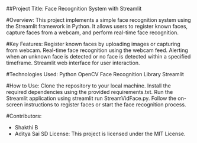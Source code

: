 ##Project Title: Face Recognition System with Streamlit

#Overview:
This project implements a simple face recognition system using the Streamlit framework in Python. It allows users to register known faces, capture faces from a webcam, and perform real-time face recognition.

#Key Features:
Register known faces by uploading images or capturing from webcam.
Real-time face recognition using the webcam feed.
Alerting when an unknown face is detected or no face is detected within a specified timeframe.
Streamlit web interface for user interaction.

#Technologies Used:
Python
OpenCV
Face Recognition Library
Streamlit

#How to Use:
Clone the repository to your local machine.
Install the required dependencies using the provided requirements.txt.
Run the Streamlit application using streamlit run StreamVidFace.py.
Follow the on-screen instructions to register faces or start the face recognition process.

#Contributors:
* Shakthi B
* Aditya Sai SD
License:
This project is licensed under the MIT License.
